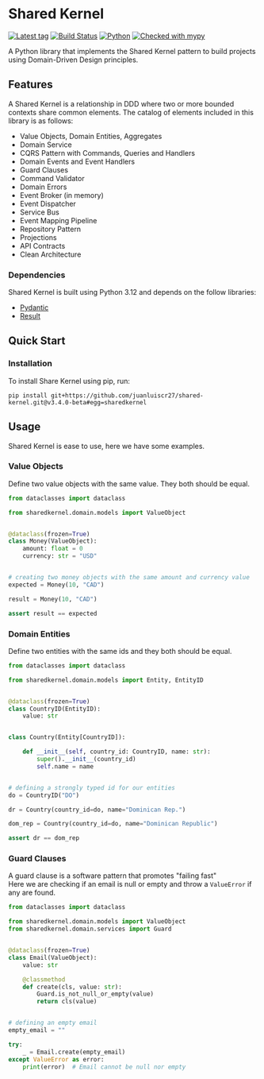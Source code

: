 # Shared Kernel

[![Latest tag](https://img.shields.io/github/v/tag/juanluiscr27/shared-kernel.svg?color=brightgreen)](https://github.com/juanluiscr27/shared-kernel/releases)
[![Build Status](https://github.com/juanluiscr27/shared-kernel/actions/workflows/tests.yaml/badge.svg)](https://github.com/juanluiscr27/shared-kernel/actions)
[![Python](https://img.shields.io/badge/python-3.12-blue)](https://docs.python.org/3.12/index.html)
[![Checked with mypy](https://www.mypy-lang.org/static/mypy_badge.svg)](https://mypy-lang.org/)

A Python library that implements the Shared Kernel pattern to build projects using Domain-Driven Design principles.

## Features

A Shared Kernel is a relationship in DDD where two or more bounded contexts share common elements.
The catalog of elements included in this library is as follows:

* Value Objects, Domain Entities, Aggregates
* Domain Service
* CQRS Pattern with Commands, Queries and Handlers
* Domain Events and Event Handlers
* Guard Clauses
* Command Validator
* Domain Errors
* Event Broker (in memory)
* Event Dispatcher
* Service Bus
* Event Mapping Pipeline
* Repository Pattern
* Projections
* API Contracts
* Clean Architecture

### Dependencies

Shared Kernel is built using Python 3.12 and depends on the follow libraries:

* [Pydantic](https://github.com/pydantic/pydantic)
* [Result](https://github.com/rustedpy/result)

## Quick Start

### Installation

To install Share Kernel using pip, run:

```shell
pip install git+https://github.com/juanluiscr27/shared-kernel.git@v3.4.0-beta#egg=sharedkernel
```

## Usage

Shared Kernel is ease to use, here we have some examples.

### Value Objects

Define two value objects with the same value. They both should be equal.

```python
from dataclasses import dataclass

from sharedkernel.domain.models import ValueObject


@dataclass(frozen=True)
class Money(ValueObject):
    amount: float = 0
    currency: str = "USD"


# creating two money objects with the same amount and currency value
expected = Money(10, "CAD")

result = Money(10, "CAD")

assert result == expected
```

### Domain Entities

Define two entities with the same ids and they both should be equal.

```python
from dataclasses import dataclass

from sharedkernel.domain.models import Entity, EntityID


@dataclass(frozen=True)
class CountryID(EntityID):
    value: str


class Country(Entity[CountryID]):

    def __init__(self, country_id: CountryID, name: str):
        super().__init__(country_id)
        self.name = name


# defining a strongly typed id for our entities 
do = CountryID("DO")

dr = Country(country_id=do, name="Dominican Rep.")

dom_rep = Country(country_id=do, name="Dominican Republic")

assert dr == dom_rep
```

### Guard Clauses

A guard clause is a software pattern that promotes "failing fast"  
Here we are checking if an email is null or empty and throw a `ValueError` if any are found.

```python
from dataclasses import dataclass

from sharedkernel.domain.models import ValueObject
from sharedkernel.domain.services import Guard


@dataclass(frozen=True)
class Email(ValueObject):
    value: str

    @classmethod
    def create(cls, value: str):
        Guard.is_not_null_or_empty(value)
        return cls(value)


# defining an empty email
empty_email = ""

try:
    _ = Email.create(empty_email)
except ValueError as error:
    print(error)  # Email cannot be null nor empty
```
